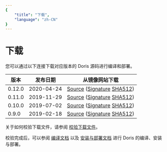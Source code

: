 ```yaml
---
{
    "title": "下载",
    "language": "zh-CN"
}
---
```


# 下载

您可以通过以下连接下载对应版本的 Doris 源码进行编译和部署。

| 版本 | 发布日期 | 从镜像网站下载 |
|---|---|---|
| 0.12.0 | 2020-04-24 | [Source](https://downloads.apache.org/incubator/doris/0.12.0-incubating/apache-doris-0.12.0-incubating-src.tar.gz) ([Signature](https://downloads.apache.org/incubator/doris/0.12.0-incubating/apache-doris-0.12.0-incubating-src.tar.gz.asc) [SHA512](https://downloads.apache.org/incubator/doris/0.12.0-incubating/apache-doris-0.12.0-incubating-src.tar.gz.sha512)) |
| 0.11.0 | 2019-11-29 | [Source](https://downloads.apache.org/incubator/doris/0.11.0-incubating/apache-doris-0.11.0-incubating-src.tar.gz) ([Signature](https://downloads.apache.org/incubator/doris/0.11.0-incubating/apache-doris-0.11.0-incubating-src.tar.gz.asc) [SHA512](https://downloads.apache.org/incubator/doris/0.11.0-incubating/apache-doris-0.11.0-incubating-src.tar.gz.sha512)) |
| 0.10.0 | 2019-07-02 | [Source](https://downloads.apache.org/incubator/doris/0.10.0-incubating/apache-doris-0.10.0-incubating-src.tar.gz) ([Signature](https://downloads.apache.org/incubator/doris/0.10.0-incubating/apache-doris-0.10.0-incubating-src.tar.gz.asc) [SHA512](https://downloads.apache.org/incubator/doris/0.10.0-incubating/apache-doris-0.10.0-incubating-src.tar.gz.sha512)) |
| 0.9.0 | 2019-02-18 | [Source](https://downloads.apache.org/incubator/doris/0.9.0-incubating/apache-doris-0.9.0-incubating-src.tar.gz) ([Signature](https://downloads.apache.org/incubator/doris/0.9.0-incubating/apache-doris-0.9.0-incubating-src.tar.gz.asc) [SHA512](https://downloads.apache.org/incubator/doris/0.9.0-incubating/apache-doris-0.9.0-incubating-src.tar.gz.sha512)) |
 
关于如何校验下载文件，请参阅 [校验下载文件](../community/verify-apache-release.html)。

校验完成后，可以参阅 [编译文档](../installing/compilation.html) 以及 [安装与部署文档](../installing/install-deploy.html) 进行 Doris 的编译、安装与部署。
